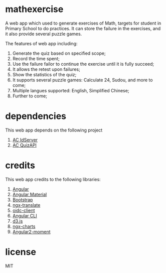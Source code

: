 # mathexercise
A web app which used to generate exercises of Math, targets for student in Primary School to do practices. It can store the failure in the exercises, and it also provide several puzzle games.

The features of web app including:
1. Generate the quiz based on specified scope;
2. Record the time spent;
3. Use the failure failor to continue the exercise until it is fully succeed;
4. It allows the retest upon failures;
5. Show the statistics of the quiz;
6. It supports several puzzle games: Calculate 24, Sudou, and more to come;
7. Multiple langues supported: English, Simplified Chinese;
8. Further to come;

# dependencies
This web app depends on the following project
1. [AC IdServer](https://github.com/alvachien/acidserver)
2. [AC QuizAPI](https://github.com/alvachien/acquizapi)

# credits
This web app credits to the following libraries:
1. [Angular](https://angular.io/)
2. [Angular Material](https://material.angular.io/)
3. [Bootstrap](https://getbootstrap.com/)
4. [ngx-translate](http://www.ngx-translate.com/)
5. [oidc-client](https://github.com/IdentityModel/oidc-client-js)
6. [Angular CLI](https://github.com/angular/angular-cli)
7. [d3.js](https://d3js.org)
8. [ngx-charts](https://swimlane.github.io/ngx-charts/)
9. [Angular2-moment](https://github.com/urish/angular2-moment)

# license
MIT
